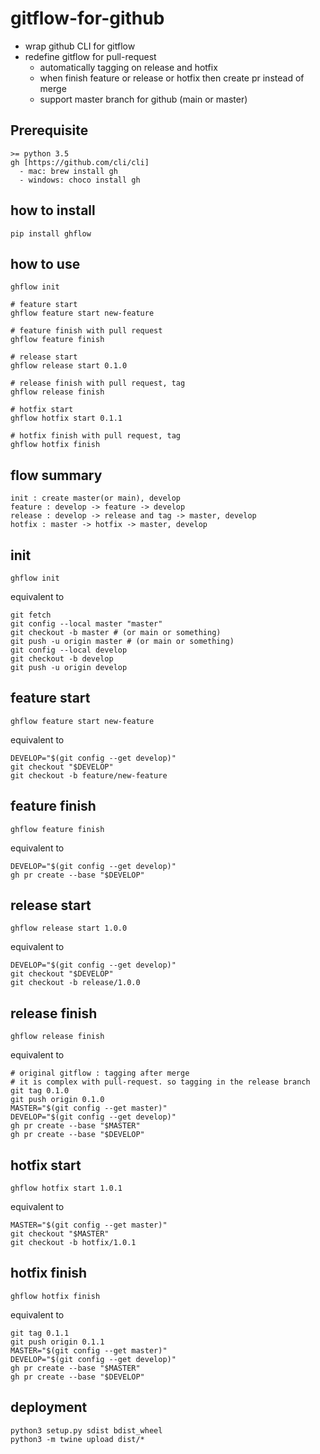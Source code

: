 # gitflow-for-github
- wrap github CLI for gitflow
- redefine gitflow for pull-request
    - automatically tagging on release and hotfix
    - when finish feature or release or hotfix then create pr instead of merge
    - support master branch for github (main or master) 

## Prerequisite
```shell
>= python 3.5
gh [https://github.com/cli/cli]
  - mac: brew install gh
  - windows: choco install gh	
```

## how to install
```shell
pip install ghflow
```

## how to use
```shell
ghflow init

# feature start
ghflow feature start new-feature

# feature finish with pull request
ghflow feature finish

# release start
ghflow release start 0.1.0

# release finish with pull request, tag
ghflow release finish

# hotfix start
ghflow hotfix start 0.1.1

# hotfix finish with pull request, tag
ghflow hotfix finish
```

## flow summary
```
init : create master(or main), develop
feature : develop -> feature -> develop
release : develop -> release and tag -> master, develop
hotfix : master -> hotfix -> master, develop
```

## init
```shell
ghflow init
```
equivalent to
```shell
git fetch
git config --local master "master"
git checkout -b master # (or main or something)
git push -u origin master # (or main or something)
git config --local develop
git checkout -b develop
git push -u origin develop
```

## feature start
```shell
ghflow feature start new-feature
```
equivalent to
```shell
DEVELOP="$(git config --get develop)"
git checkout "$DEVELOP"
git checkout -b feature/new-feature
```
## feature finish
```shell
ghflow feature finish
```
equivalent to
```shell
DEVELOP="$(git config --get develop)"
gh pr create --base "$DEVELOP"
```

## release start
```shell
ghflow release start 1.0.0
```
equivalent to
```shell
DEVELOP="$(git config --get develop)"
git checkout "$DEVELOP"
git checkout -b release/1.0.0
```
## release finish
```shell
ghflow release finish
```
equivalent to
```shell
# original gitflow : tagging after merge
# it is complex with pull-request. so tagging in the release branch   
git tag 0.1.0
git push origin 0.1.0
MASTER="$(git config --get master)"
DEVELOP="$(git config --get develop)"
gh pr create --base "$MASTER"
gh pr create --base "$DEVELOP"
```
## hotfix start
```shell
ghflow hotfix start 1.0.1
```
equivalent to
```shell
MASTER="$(git config --get master)"
git checkout "$MASTER"
git checkout -b hotfix/1.0.1
```

## hotfix finish
```shell
ghflow hotfix finish
```
equivalent to
```shell
git tag 0.1.1
git push origin 0.1.1
MASTER="$(git config --get master)"
DEVELOP="$(git config --get develop)"
gh pr create --base "$MASTER"
gh pr create --base "$DEVELOP"
```

## deployment
```shell
python3 setup.py sdist bdist_wheel
python3 -m twine upload dist/*
```